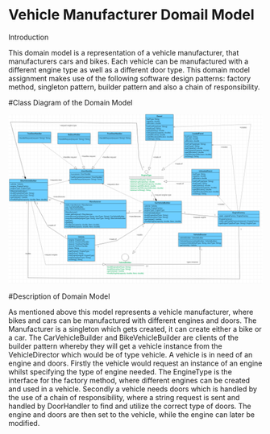 # Vehicle Manufacturer Domail Model

Introduction

This domain model is a representation of a vehicle manufacturer, that manufacturers
cars and bikes. Each vehicle can be manufactured with a different engine type as well
as a different door type. This domain model assignment makes use of the following
software design patterns: factory method, singleton pattern, builder pattern and also 
a chain of responsibility.

#Class Diagram of the Domain Model

![alt tag](https://raw.githubusercontent.com/JasonMcKay/Assignment-5/master/model.png)

#Description of Domain Model

As mentioned above this model represents a vehicle manufacturer, where bikes and 
cars can be manufactured with different engines and doors.
The Manufacturer is a singleton which gets created, it can create either a bike or a car. 
The CarVehicleBuilder and BikeVehicleBuilder are clients of the builder pattern whereby 
they will get a vehicle instance from the VehicleDirector which would be of 
type vehicle. A vehicle is in need of an engine and doors. 
Firstly the vehicle would request an instance of an engine whilst specifying the type of 
engine needed. The EngineType is the interface for the factory method, where different
engines can be created and used in a vehicle.
Secondly a vehicle needs doors which is handled by the use of a chain of responsibility,
where a string request is sent and handled by DoorHandler to find and utilize the correct
type of doors.
The engine and doors are then set to the vehicle, while the engine can later be modified.
